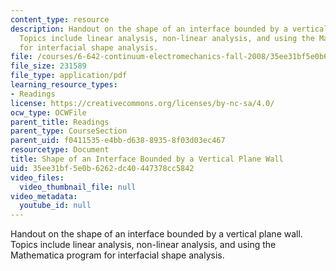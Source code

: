 ```yaml
---
content_type: resource
description: Handout on the shape of an interface bounded by a vertical plane wall.
  Topics include linear analysis, non-linear analysis, and using the Mathematica program
  for interfacial shape analysis.
file: /courses/6-642-continuum-electromechanics-fall-2008/35ee31bf5e0b6262dc40447378cc5842_vertical_wall.pdf
file_size: 231589
file_type: application/pdf
learning_resource_types:
- Readings
license: https://creativecommons.org/licenses/by-nc-sa/4.0/
ocw_type: OCWFile
parent_title: Readings
parent_type: CourseSection
parent_uid: f0411535-e4bb-d638-8935-8f03d03ec467
resourcetype: Document
title: Shape of an Interface Bounded by a Vertical Plane Wall
uid: 35ee31bf-5e0b-6262-dc40-447378cc5842
video_files:
  video_thumbnail_file: null
video_metadata:
  youtube_id: null
---
```

Handout on the shape of an interface bounded by a vertical plane wall. Topics include linear analysis, non-linear analysis, and using the Mathematica program for interfacial shape analysis.